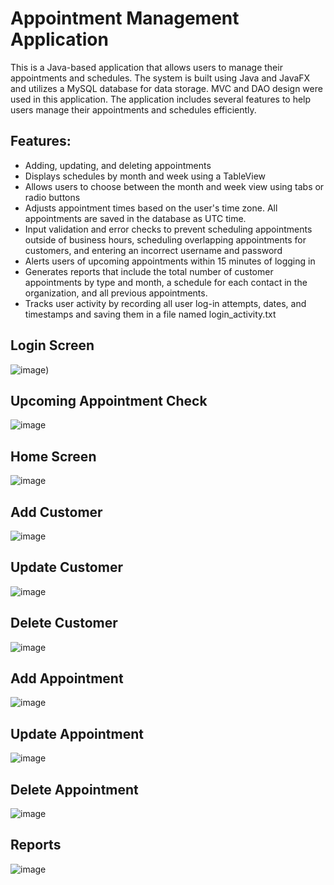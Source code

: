 # Appointment Management Application

This is a  Java-based application that allows users to manage their appointments and schedules. The system is built using Java and JavaFX and utilizes a MySQL database for data storage. MVC and DAO design were used in this application. The application includes several features to help users manage their appointments and schedules efficiently.

## Features:

* Adding, updating, and deleting appointments
* Displays schedules by month and week using a TableView
* Allows users to choose between the month and week view using tabs or radio buttons
* Adjusts appointment times based on the user's time zone. All appointments are saved in the database as UTC time.
* Input validation and error checks to prevent scheduling appointments outside of business hours, scheduling overlapping appointments for customers, and entering an  incorrect username and password
* Alerts users of upcoming appointments within 15 minutes of logging in
* Generates reports that include the total number of customer appointments by type and month, a schedule for each contact in the organization, and all previous appointments.
* Tracks user activity by recording all user log-in attempts, dates, and timestamps and saving them in a file named login_activity.txt

## Login Screen
![image](https://raw.githubusercontent.com/mwmullins2/Appointment-Scheduling-Application/main/lib/SchedulingAppLogin.PNG))

## Upcoming Appointment Check
![image](https://raw.githubusercontent.com/mwmullins2/Appointment-Scheduling-Application/main/lib/UpcomingAppointmentCheck.PNG)

## Home Screen
![image](https://raw.githubusercontent.com/mwmullins2/Appointment-Scheduling-Application/main/lib/HomeScreen.PNG)

## Add Customer
![image](https://raw.githubusercontent.com/mwmullins2/Appointment-Scheduling-Application/main/lib/AddCustomer.PNG)

## Update Customer
![image](https://raw.githubusercontent.com/mwmullins2/Appointment-Scheduling-Application/main/lib/UpdateCustomer.PNG)

## Delete Customer
![image](https://raw.githubusercontent.com/mwmullins2/Appointment-Scheduling-Application/main/lib/DeleteCustomer.PNG)

## Add Appointment
![image](https://raw.githubusercontent.com/mwmullins2/Appointment-Scheduling-Application/main/lib/AddAppointments.PNG)

## Update Appointment
![image](https://raw.githubusercontent.com/mwmullins2/Appointment-Scheduling-Application/main/lib/UpdateAppointments.PNG)

## Delete Appointment
![image](https://raw.githubusercontent.com/mwmullins2/Appointment-Scheduling-Application/main/lib/DeleteAppointment.PNG)

## Reports
![image](https://raw.githubusercontent.com/mwmullins2/Appointment-Scheduling-Application/main/lib/Reports.PNG)
